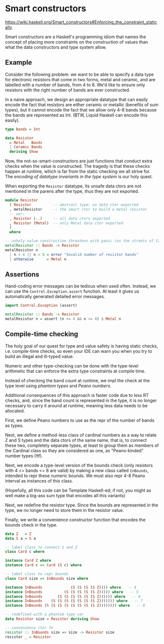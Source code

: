# Smart constructors

https://wiki.haskell.org/Smart_constructors#Enforcing_the_constraint_statically

Smart constructors are a Haskell's programming idiom that names the concept of placing more constraints on the construction of values than what the data constructors and type system allow.

## Example

Consider the following problem: we want to be able to specify a data type for electronic resistors that come in two forms, metal and ceramic, and are labelled with a number of bands, from 4 to 8. We'd like to ensure only resistors with the right number of bands are ever constructed.

In a naive approach, we design an appropriate datatype that can easily encode the fact that resistors are either ceramic or metallic (benefits of sum types), but it cannot encode the fact that we allow only 4-8 bands because the bands are represented as Int. (BTW, Liquid Haskell can encode this easily).

```hs
type Bands = Int

data Resistor
  = Metal   Bands
  | Ceramic Bands
  deriving Show
```

Now, the not-so-smart-constructors are just functions that conduct extra checks when the value is constructed. The tragedy is that these checks happen at runtime, which is far from the static checking we all strive for. The *encoding of datatype invariants in the type system* is our holy quest.

When exporting the `Resistor` datatype, its unsafe data ctors are not mentioned in the parens after the type, thus they are not exported.

```hs
module Resistor
  ( Resistor          -- abstract type: no data ctor exported
  , metalResistor     -- the smart ctor to build a metal resistor
  -- xor:
  , Resistor (..)     -- all data ctors exported
  , Resistor (Metal)  -- only Metal data ctor exported
  )
  where

-- unholy value construction threatens with panic (on the streets of Carlisle)
metalResistor :: Bands -> Resistor
metalResistor n
  | n < 4 || n > 8 = error "Invalid number of resistor bands" 
  | otherwise      = Metal n
```

## Assertions

Hand-coding error messages can be tedious when used often. Instead, we can use the `Control.Exception.assert` function. At least it gives us automatically generated detailed error messages.

```hs
import Control.Exception (assert)

metalResistor :: Bands -> Resistor
metalResistor n = assert (n >= 4 && n <= 8) $ Metal n
```

## Compile-time checking

The holy goal of our quest for type and value safety is having static checks, i.e. compile-time checks, so even your IDE can warn you when you try to build an illegal and ill-typed value.

Numeric and other type-checking can be done with the type-level arithmetic that can enforce the extra type constraints at compile time.

Instead of checking the band count at runtime, we impl the check at the type level using *phantom types* and *Peano numbers*.

Additional consequences of this approach is faster code due to less RT checks, and, since the band count is represented in the type, it is no longer necessary to carry it around at runtime, meaning less data needs to be allocated.

First, we define Peano numbers to use as the repr of the number of bands as types.

Next, we define a method-less class of cardinal numbers as a way to relate Z and S types and the data ctors of the same name, that is, to connect these two, completely separate types, at least to group them as members of the Cardinal class so they are considered as one, as "Peano-kinded" number types (!tf).

Next, we encode a type-level version of the bounds check (only resistors with 4 <= bands <= 8 are valid) by making a new class called `InBounds`, intended to repr these numeric bounds. We must also repr 4-8 Peano interval as instances of this class.

(Hopefully, all this code can be Template Haskell-ed; if not, you might as well make a big-ass sum type that encodes all this variants)

Next, we redefine the resistor type. Since the bounds are represented in the type, we no longer need to store them in the resistor value.

Finally, we write a convenience constructor function that encodes the bounds check in the type.

```hs
data Z   = Z
data S a = S a

-- label class to connect S and Z
class Card c where

instance Card Z where
instance Card c => Card (S c) where

-- label class to repr bounds
class Card size => InBounds size where

instance InBounds             (S (S (S (S Z)))) where   -- 4
instance InBounds          (S (S (S (S (S Z))))) where   -- 5
instance InBounds       (S (S (S (S (S (S Z)))))) where   -- 6
instance InBounds    (S (S (S (S (S (S (S Z))))))) where   -- 7
instance InBounds (S (S (S (S (S (S (S (S Z)))))))) where   -- 8

-- redefined with a phantom type var
data Resistor size = Resistor deriving Show

-- convenience ctor fn
resistor :: InBounds size => size -> Resistor size
resistor _ = Resistor
```
